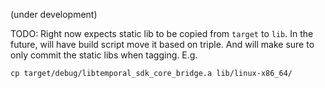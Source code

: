 
(under development)

TODO: Right now expects static lib to be copied from `target` to `lib`. In the future, will have build script move it
based on triple. And will make sure to only commit the static libs when tagging. E.g.

    cp target/debug/libtemporal_sdk_core_bridge.a lib/linux-x86_64/
